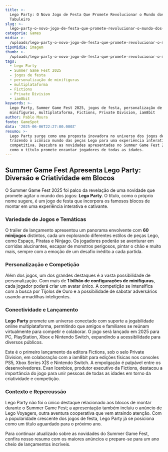 ```yaml
---
title: >-
  Lego Party: O Novo Jogo de Festa Que Promete Revolucionar o Mundo dos Jogos de
  Tabuleiro
slug: >-
  lego-party-o-novo-jogo-de-festa-que-promete-revolucionar-o-mundo-dos-jogos-de-tabuleiro
categoria: Games
midia: >-
  /uploads/lego-party-o-novo-jogo-de-festa-que-promete-revolucionar-o-mundo-dos-jogos-de-tabuleiro-thumb.jpg
tipoMidia: imagem
thumb: >-
  /uploads/lego-party-o-novo-jogo-de-festa-que-promete-revolucionar-o-mundo-dos-jogos-de-tabuleiro-thumb.jpg
tags:
  - Lego Party
  - Summer Game Fest 2025
  - jogos de festa
  - personalização de minifiguras
  - multiplataforma
  - Fictions
  - Private Division
  - iam8bit
keywords: >-
  Lego Party, Summer Game Fest 2025, jogos de festa, personalização de
  minifiguras, multiplataforma, Fictions, Private Division, iam8bit
author: Pablo Moura
fonte: GameSpot
data: '2025-06-06T22:27:00.000Z'
resumo: >-
  Lego Party surge como uma proposta inovadora no universo dos jogos de festa,
  trazendo o icônico mundo das peças Lego para uma experiência interativa e
  competitiva. Descubra as novidades apresentadas no Summer Game Fest 2025 e
  como o título promete encantar jogadores de todas as idades.
---
```


## Summer Game Fest Apresenta Lego Party: Diversão e Criatividade em Blocos

O Summer Game Fest 2025 foi palco da revelação de uma novidade que promete agitar o mundo dos jogos: **Lego Party**. O título, como o próprio nome sugere, é um jogo de festa que incorpora os famosos blocos de montar em uma experiência interativa e cativante.

### Variedade de Jogos e Temáticas

O trailer de lançamento apresentou um panorama envolvente com **60 minijogos** distintos, cada um explorando diferentes estilos de peças Lego, como Espaço, Piratas e Ninjago. Os jogadores poderão se aventurar em corridas alucinantes, escapar de monstros perigosos, pintar o chão e muito mais, sempre com a emoção de um desafio inédito a cada partida.

### Personalização e Competição

Além dos jogos, um dos grandes destaques é a vasta possibilidade de personalização. Com mais de **1 bilhão de configurações de minifiguras**, cada jogador poderá criar um avatar único. A competição se intensifica com a busca por Tijolos de Ouro e a possibilidade de sabotar adversários usando armadilhas inteligentes.

### Conectividade e Lançamento

**Lego Party** promete um universo conectado com suporte a jogabilidade online multiplataforma, permitindo que amigos e familiares se reúnam virtualmente para competir e colaborar. O jogo será lançado em 2025 para PC, PlayStation, Xbox e Nintendo Switch, expandindo a acessibilidade para diversos públicos.

Este é o primeiro lançamento da editora Fictions, sob o selo Private Division, em colaboração com a iam8bit para edições físicas nos consoles PS5, Xbox Series X|S e Nintendo Switch. A empolgação é palpável entre os desenvolvedores. Evan Icenbice, produtor executivo da Fictions, destacou a importância do jogo para unir pessoas de todas as idades em torno da criatividade e competição.

### Contexto e Repercussão

Lego Party não foi o único destaque relacionado aos blocos de montar durante o Summer Game Fest; a apresentação também incluiu o anúncio de Lego Voyagers, outra aventura cooperativa que vem atraindo atenção. Com a popularidade crescente dos jogos de festa, Lego Party já se posiciona como um título aguardado para o próximo ano.

Para continuar atualizado sobre as novidades do Summer Game Fest, confira nosso resumo com os maiores anúncios e prepare-se para um ano cheio de lançamentos incríveis.
